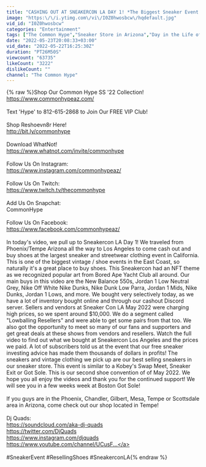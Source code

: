 ```yaml
---
title: "CASHING OUT AT SNEAKERCON LA DAY 1! *The Biggest Sneaker Event of the Year was NFT Themed*"
image: "https:\/\/i.ytimg.com\/vi\/I0Z0hwosbcw\/hqdefault.jpg"
vid_id: "I0Z0hwosbcw"
categories: "Entertainment"
tags: ["The Common Hype","Sneaker Store in Arizona","Day in the Life of a Sneaker Store Owner"]
date: "2022-05-23T20:08:33+03:00"
vid_date: "2022-05-22T16:25:30Z"
duration: "PT26M50S"
viewcount: "63735"
likeCount: "3222"
dislikeCount: ""
channel: "The Common Hype"
---
```

{% raw %}Shop Our Common Hype SS '22 Collection!<br /><a rel="nofollow" target="blank" href="https://www.commonhypeaz.com/">https://www.commonhypeaz.com/</a><br /><br />Text 'Hype' to 812-615-2868 to Join Our FREE VIP Club!<br /><br />Shop Reshoevn8r Here!<br /><a rel="nofollow" target="blank" href="http://bit.ly/commonhype">http://bit.ly/commonhype</a><br /><br />Download WhatNot!<br /><a rel="nofollow" target="blank" href="https://www.whatnot.com/invite/commonhype">https://www.whatnot.com/invite/commonhype</a><br /><br />Follow Us On Instagram:<br /><a rel="nofollow" target="blank" href="https://www.instagram.com/commonhypeaz/">https://www.instagram.com/commonhypeaz/</a><br /><br />Follow Us On Twitch:<br /><a rel="nofollow" target="blank" href="https://www.twitch.tv/thecommonhype">https://www.twitch.tv/thecommonhype</a><br /><br />Add Us On Snapchat:<br />CommonHype<br /><br />Follow Us On Facebook:<br /><a rel="nofollow" target="blank" href="https://www.facebook.com/commonhypeaz/">https://www.facebook.com/commonhypeaz/</a><br /><br />In today's video, we pull up to Sneakercon LA Day 1! We traveled from Phoenix/Tempe Arizona all the way to Los Angeles to come cash out and buy shoes at the largest sneaker and streetwear clothing event in California. This is one of the biggest vintage / shoe events in the East Coast, so naturally it's a great place to buy shoes. This Sneakercon had an NFT theme as we recognized popular art from Bored Ape Yacht Club all around. Our main buys in this video are the New Balance 550s, Jordan 1 Low Neutral Grey, Nike Off White Nike Dunks, Nike Dunk Low Parra, Jordan 1 Mids, Nike Dunks, Jordan 1 Lows, and more. We bought very selectively today, as we have a lot of inventory bought online and through our cashout Discord server. Sellers and vendors at Sneaker Con LA May 2022 were charging high prices, so we spent around $10,000. We do a segment called &quot;Lowballing Resellers&quot; and were able to get some pairs from that too. We also got the opportunity to meet so many of our fans and supporters and get great deals at these shows from vendors and resellers. Watch the full video to find out what we bought at Sneakercon Los Angeles and the prices we paid. A lot of subscribers told us at the event that our free sneaker investing advice has made them thousands of dollars in profits! The sneakers and vintage clothing we pick up are our best selling sneakers in our sneaker store. This event is similar to a Kobey's Swap Meet, Sneaker Exit or Got Sole. This is our second shoe convention of of May 2022. We hope you all enjoy the videos and thank you for the continued support! We will see you in a few weeks week at Boston Got Sole!<br /><br />If you guys are in the Phoenix, Chandler, Gilbert, Mesa, Tempe or Scottsdale area in Arizona, come check out our shop located in Tempe!<br /><br />Dj Quads:<br /><a rel="nofollow" target="blank" href="https://soundcloud.com/aka-dj-quads">https://soundcloud.com/aka-dj-quads</a><br /><a rel="nofollow" target="blank" href="https://twitter.com/DjQuads">https://twitter.com/DjQuads</a><br /><a rel="nofollow" target="blank" href="https://www.instagram.com/djquads">https://www.instagram.com/djquads</a><br /><a rel="nofollow" target="blank" href="https://www.youtube.com/channel/UCusF...">https://www.youtube.com/channel/UCusF...</a><br /><br />#SneakerEvent #ResellingShoes #SneakerconLA{% endraw %}
